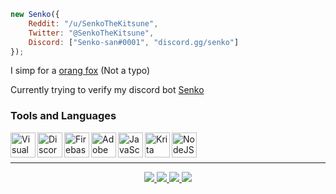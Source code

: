 
```js
new Senko({
    Reddit: "/u/SenkoTheKitsune",
    Twitter: "@SenkoTheKitsune",
    Discord: ["Senko-san#0001", "discord.gg/senko"]
});
```

I simp for a [orang fox](https://senkosan.fandom.com/wiki/Senko) (Not a typo)

Currently trying to verify my discord bot [Senko](https://senkosworld.com/invite)

### Tools and Languages

<img align="left" alt="Visual Studio Code" width="40px" src="https://i.imgur.com/6hkq862.png"/>
<img align="left" alt="Discord.js" width="40px" src="https://i.imgur.com/ahMnobj.png"/>
<img align="left" alt="Firebase" width="40px" src="https://i.imgur.com/ouZHkjd.png"/>
<img align="left" alt="Adobe Illustrator" width="40px" src="https://i.imgur.com/xZez7f6.png"/>
<img align="left" alt="JavaScript" width="40px" src="https://i.imgur.com/kBDXwhn.png"/>
<img align="left" alt="Krita" width="40px" src="https://i.imgur.com/ib9NSez.png"/>
<img align="left" alt="NodeJS" width="40px" src="https://i.imgur.com/LXpgAFQ.png"/>

<br><br>

---

<div align="center">
    <a href="https://twitter.com/TrueSenko">
        <img src="https://img.shields.io/twitter/url?color=blue&label=Twitter&logo=Twitter&logoColor=white&url=https%3A%2F%2Ftwitter.com%2FTrueSenko&style=flat">
    </a>
    <a href="https://discord.gg/senko">
        <img src="https://img.shields.io/discord/777251087592718336?color=5865F2&label=Senkos%20World&logo=discord&logoColor=white">
    </a>
    <a href="https://reddit.com/r/SenkosWorld">
        <img src="https://img.shields.io/reddit/subreddit-subscribers/SenkosWorld?label=%2Fr%2FSenkosWorld&logo=reddit&logoColor=white&style=flat&color=orange">
    </a>
    <a href="https://senkosworld.com/invite">
        <img src="https://img.shields.io/badge/Invite%20my%20Discord%20bot,%20Senko!-orange">
    </a>
